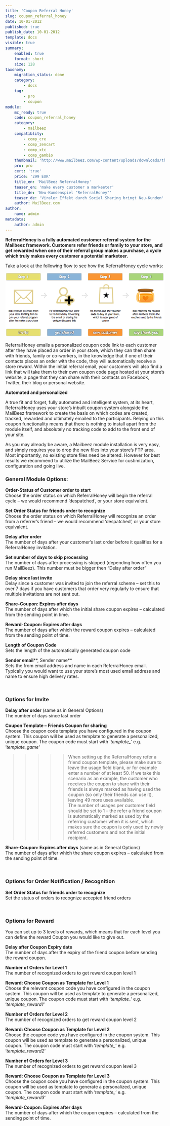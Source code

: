 ```yaml
---
title: 'Coupon Referral Honey'
slug: coupon_referral_honey
date: 10-01-2012
published: true
publish_date: 10-01-2012
template: docs
visible: true
summary:
    enabled: true
    format: short
    size: 128
taxonomy:
    migration_status: done
    category:
        - docs
    tag:
        - pro
        - coupon
module:
    mc_ready: true
    code: coupon_referral_honey
    category:
        - mailbeez
    compatiblity:
        - comp_cre
        - comp_zencart
        - comp_xtc
        - comp_gambio
    thumbnail: 'http://www.mailbeez.com/wp-content/uploads/downloads/thumbnails/2012/01/icon_32.png'
    pro: pro
    cert: 'true'
    price: '299 EUR'
    title_en: 'MailBeez ReferralHoney'
    teaser_en: 'make every customer a markeeter'
    title_de: 'Neu-Kundenspiel "ReferralHoney"'
    teaser_de: 'Viraler Effekt durch Social Sharing bringt Neu-Kunden'
    author: MailBeez.com
author:
    name: admin
metadata:
    author: admin
---
```


<!--
[Visit the MailBeez ReferralHoney Microsite for more information and screenshots](/download/mailbeez-referral-honey/ "The MailBeez ReferralHoney")
-->

**ReferralHoney is a fully automated customer referral system for the Mailbeez framework. Customers refer friends or family to your store, and get rewarded when one of their referral group makes a purchase, a cycle which truly makes every customer a potential marketeer.**

Take a look at the following flow to see how the ReferralHoney cycle works:

![](referralflow.en.png "referralhoney_flow_de")

ReferralHoney emails a personalized coupon code link to each customer after they have placed an order in your store, which they can then share with friends, family or co-workers, in the knowledge that if one of their contacts places an order with the code, they will automatically receive a store reward. Within the initial referral email, your customers will also find a link that will take them to their own coupon code page hosted at your store’s website, a page that they can share with their contacts on Facebook, Twitter, their blog or personal website.

**Automated and personalized**

A true fit and forget, fully automated and intelligent system, at its heart, ReferralHoney uses your store’s inbuilt coupon system alongside the MailBeez framework to create the basis on which codes are created, tracked, rewarded and ultimately emailed to the participants. Relying on this coupon functionality means that there is nothing to install apart from the module itself, and absolutely no tracking code to add to the front end of your site.

As you may already be aware, a Mailbeez module installation is very easy, and simply requires you to drop the new files into your store’s FTP area. Most importantly, no existing store files need be altered. However for best results we recommend to utilize the MailBeez Service for custimization, configuration and going live.



### General Module Options:

**Order-Status of Customer order to start**  
 Choose the order status on which ReferralHoney will begin the referral cycle – we would recommend ‘despatched’, or your store equivalent.

**Set Order Status for friends order to recognize**  
 Choose the order status on which ReferralHoney will recognize an order from a referrer’s friend – we would recommend ‘despatched’, or your store equivalent.

**Delay after order**  
 The number of days after your customer’s last order before it qualifies for a ReferralHoney invitation.

**Set number of days to skip processing**  
 The number of days after processing is skipped (depending how often you run MailBeez). This number must be bigger then “Delay after order”

**Delay since last invite**  
 Delay since a customer was invited to join the referral scheme – set this to over 7 days if you have customers that order very regularly to ensure that multiple invitations are not sent out.

**Share-Coupon: Expires after days**  
 The number of days after which the initial share coupon expires – calculated from the sending point in time.

**Reward-Coupon: Expires after days**  
 The number of days after which the reward coupon expires – calculated from the sending point of time.

**Length of Coupon Code**  
 Sets the length of the automatically generated coupon code

**Sender email****, Sender name**  
 Sets the from email address and name in each ReferralHoney email. Typically you would want to use your store’s most used email address and name to ensure high delivery rates.

 

### Options for Invite

**Delay after order** (same as in General Options)  
 The number of days since last order

**Coupon Template – Friends Coupon for sharing**  
 Choose the coupon code template you have configured in the coupon system. This coupon will be used as template to generate a personalized, unique coupon. The coupon code must start with ‘*template\_*‘ e.g. ‘*template\_game*‘

>>>>> When setting up the ReferralHoney refer a friend coupon template, please make sure to leave the usage field blank, or for example enter a number of at least 50. If we take this scenario as an example, the customer who receives the coupon to share with their friends is always marked as having used the coupon (so only their friends can use it), leaving 49 more uses available.<br>
 The number of usages per customer field should be set to 1 – the refer a friend coupon is automatically marked as used by the referring customer when it is sent, which makes sure the coupon is only used by newly referred customers and not the initial recipient.

**Share-Coupon: Expires after days** (same as in General Options)  
 The number of days after which the share coupon expires – calculated from the sending point of time.

 

### Options for Order Notification / Recognition

**Set Order Status for friends order to recognize**  
 Set the status of orders to recognize accepted friend orders

 

### Options for Reward

You can set up to 3 levels of rewards, which means that for each level you can define the reward Coupon you would like to give out.

**Delay after Coupon Expiry date**  
 The number of days after the expiry of the friend coupon before sending the reward coupon.

**Number of Orders for Level 1**  
 The number of recognized orders to get reward coupon level 1

**Reward: Choose Coupon as Template for Level 1**  
 Choose the relevant coupon code you have configured in the coupon system. This coupon will be used as template to generate a personalized, unique coupon. The coupon code must start with ‘*template\_*‘ e.g. ‘*template\_reward1*‘

**Number of Orders for Level 2**  
 The number of recognized orders to get reward coupon level 2

**Reward: Choose Coupon as Template for Level 2**  
 Choose the coupon code you have configured in the coupon system. This coupon will be used as template to generate a personalized, unique coupon. The coupon code must start with ‘*template\_*‘ e.g. ‘*template\_reward2*‘

**Number of Orders for Level 3**  
 The number of recognized orders to get reward coupon level 3

**Reward: Choose Coupon as Template for Level 3**  
 Choose the coupon code you have configured in the coupon system. This coupon will be used as template to generate a personalized, unique coupon. The coupon code must start with ‘*template\_*‘ e.g. ‘*template\_reward3*‘

**Reward-Coupon: Expires after days**  
 The number of days after which the coupon expires – calculated from the sending point of time.

 
